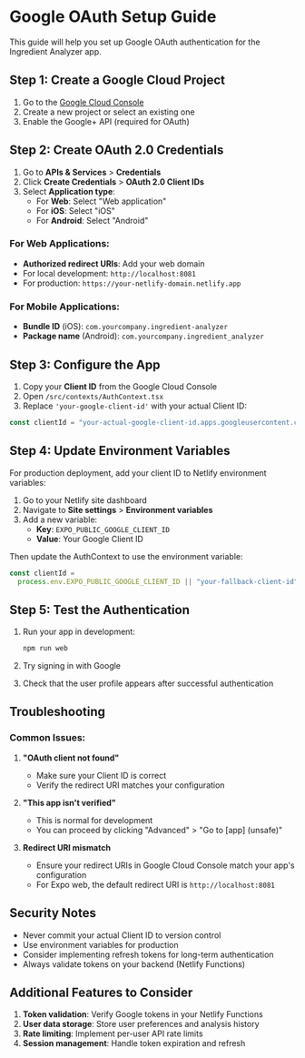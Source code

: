 # Google OAuth Setup Guide

This guide will help you set up Google OAuth authentication for the Ingredient Analyzer app.

## Step 1: Create a Google Cloud Project

1. Go to the [Google Cloud Console](https://console.cloud.google.com/)
2. Create a new project or select an existing one
3. Enable the Google+ API (required for OAuth)

## Step 2: Create OAuth 2.0 Credentials

1. Go to **APIs & Services** > **Credentials**
2. Click **Create Credentials** > **OAuth 2.0 Client IDs**
3. Select **Application type**:
   - For **Web**: Select "Web application"
   - For **iOS**: Select "iOS"
   - For **Android**: Select "Android"

### For Web Applications:

- **Authorized redirect URIs**: Add your web domain
- For local development: `http://localhost:8081`
- For production: `https://your-netlify-domain.netlify.app`

### For Mobile Applications:

- **Bundle ID** (iOS): `com.yourcompany.ingredient-analyzer`
- **Package name** (Android): `com.yourcompany.ingredient_analyzer`

## Step 3: Configure the App

1. Copy your **Client ID** from the Google Cloud Console
2. Open `/src/contexts/AuthContext.tsx`
3. Replace `'your-google-client-id'` with your actual Client ID:

```typescript
const clientId = "your-actual-google-client-id.apps.googleusercontent.com";
```

## Step 4: Update Environment Variables

For production deployment, add your client ID to Netlify environment variables:

1. Go to your Netlify site dashboard
2. Navigate to **Site settings** > **Environment variables**
3. Add a new variable:
   - **Key**: `EXPO_PUBLIC_GOOGLE_CLIENT_ID`
   - **Value**: Your Google Client ID

Then update the AuthContext to use the environment variable:

```typescript
const clientId =
  process.env.EXPO_PUBLIC_GOOGLE_CLIENT_ID || "your-fallback-client-id";
```

## Step 5: Test the Authentication

1. Run your app in development:

   ```bash
   npm run web
   ```

2. Try signing in with Google
3. Check that the user profile appears after successful authentication

## Troubleshooting

### Common Issues:

1. **"OAuth client not found"**

   - Make sure your Client ID is correct
   - Verify the redirect URI matches your configuration

2. **"This app isn't verified"**

   - This is normal for development
   - You can proceed by clicking "Advanced" > "Go to [app] (unsafe)"

3. **Redirect URI mismatch**
   - Ensure your redirect URIs in Google Cloud Console match your app's configuration
   - For Expo web, the default redirect URI is `http://localhost:8081`

## Security Notes

- Never commit your actual Client ID to version control
- Use environment variables for production
- Consider implementing refresh tokens for long-term authentication
- Always validate tokens on your backend (Netlify Functions)

## Additional Features to Consider

1. **Token validation**: Verify Google tokens in your Netlify Functions
2. **User data storage**: Store user preferences and analysis history
3. **Rate limiting**: Implement per-user API rate limits
4. **Session management**: Handle token expiration and refresh
